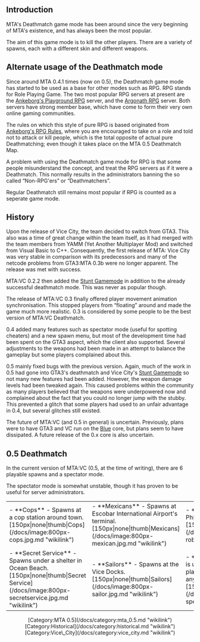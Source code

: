 Introduction
------------

MTA's Deathmatch game mode has been around since the very beginning of MTA's existence, and has always been the most popular.

The aim of this game mode is to kill the other players. There are a variety of spawns, each with a different skin and different weapons.

Alternate usage of the Deathmatch mode
--------------------------------------

Since around MTA 0.4.1 times (now on 0.5), the Deathmatch game mode has started to be used as a base for other modes such as RPG. RPG stands for Role Playing Game. The two most popular RPG servers at present are the [Ankeborg's Playground RPG](http://www.abplayground.net) server, and the [Argonath RPG](http://www.argonathrpg.com) server. Both servers have strong member base, which have come to form their very own online gaming communities.

The rules on which this style of pure RPG is based originated from [Ankeborg's RPG Rules](http://www.abrules.net), where you are encouraged to take on a role and told not to attack or kill people, which is the total opposite of actual pure Deathmatching; even though it takes place on the MTA 0.5 Deathmatch Map.

A problem with using the Deathmatch game mode for RPG is that some people misunderstand the concept, and treat the RPG servers as if it were a Deathmatch. This normally results in the administrators banning the so called “Non-RPG'ers” or “Deathmatchers”.

Regular Deathmatch still remains most popular if RPG is counted as a seperate game mode.

History
-------

Upon the release of Vice City, the team decided to switch from GTA3. This also was a time of great change within the team itself, as it had merged with the team members from YAMM (Yet Another Multiplayer Mod) and switched from Visual Basic to C++. Consequently, the first release of MTA: Vice City was very stable in comparison with its predecessors and many of the netcode problems from GTA3:MTA 0.3b were no longer apparent. The release was met with success.

MTA:VC 0.2.2 then added the [Stunt Gamemode](/docs/mta:vc_stunt_gamemode.md "wikilink") in addition to the already successful deathmatch mode. This was never as popular though.

The release of MTA:VC 0.3 finally offered player movement animation synchronisation. This stopped players from “floating” around and made the game much more realistic. 0.3 is considered by some people to be the best version of MTA:VC Deathmatch.

0.4 added many features such as spectator mode (useful for spotting cheaters) and a new spawn menu, but most of the development time had been spent on the GTA3 aspect, which the client also supported. Several adjustments to the weapons had been made in an attempt to balance the gameplay but some players complained about this.

0.5 mainly fixed bugs with the previous version. Again, much of the work in 0.5 had gone into GTA3's deathmatch and Vice City's [Stunt Gamemode](/docs/mta:vc_stunt_gamemode.md "wikilink") so not many new features had been added. However, the weapon damage levels had been tweaked again. This caused problems within the community as many players believed that the weapons were underpowered now and complained about the fact that you could no longer jump with the stubby. This prevented a glitch that some players had used to an unfair advantage in 0.4, but several glitches still existed.

The future of MTA:VC (and 0.5 in general) is uncertain. Previously, plans were to have GTA3 and VC run on the [Blue](/docs/blue.md "wikilink") core, but plans seem to have dissipated. A future release of the 0.x core is also uncertain.

0.5 Deathmatch
--------------

In the current version of MTA:VC (0.5, at the time of writing), there are 6 playable spawns and a spectator mode.

The spectator mode is somewhat unstable, though it has proven to be useful for server administrators.

<center>
<table>
<tr>
<td>
-   **Cops** - Spawns at a cop station around town.[150px|none|thumb|Cops](/docs/image:800px-cops.jpg.md "wikilink")

</td>
<td>
-   **Mexicans** - Spawns at Escobar International Airport's terminal. [150px|none|thumb|Mexicans](/docs/image:800px-mexican.jpg.md "wikilink")

</td>
<td>
-   **Robbers** - Spawns at Phil's Place in Little Haiti. [150px|none|thumb|Robbers](/docs/image:800px-robber.jpg.md "wikilink")

</td>
<td>
-   **Vice City Crusader** - Spawns at a random location around Vice Point. [150px|none|thumb|Crusader](/docs/image:800px-crusader.jpg.md "wikilink")

</td>
</tr>
<tr>
<td>
-   **Secret Service** - Spawns under a shelter in Ocean Beach. [150px|none|thumb|Secret Service](/docs/image:800px-secretservice.jpg.md "wikilink")

</td>
<td>
-   **Sailors** - Spawns at the Vice Docks. [150px|none|thumb|Sailors](/docs/image:800px-sailor.jpg.md "wikilink")

</td>
<td>
-   **Spectator** - This mode is used to simply watch other players, you don't spawn anywhere. [150px|none|thumb|Spectator](/docs/image:800px-spectatordm.jpg.md "wikilink")

</td>
</table>
[Category:MTA 0.5](/docs/category:mta_0.5.md "wikilink") [Category:Historical](/docs/category:historical.md "wikilink") [Category:Vice\_City](/docs/category:vice_city.md "wikilink")
